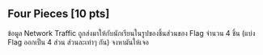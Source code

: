 ## Four Pieces [10 pts]

ข้อมูล Network Traffic ถูกส่งมาให้กับนักเรียนในรูปของชิ้นส่วนของ Flag จำนวน 4 ชิ้น (แบ่ง Flag ออกเป็น 4 ส่วน ส่วนละเท่าๆ กัน) จงหามันให้เจอ
